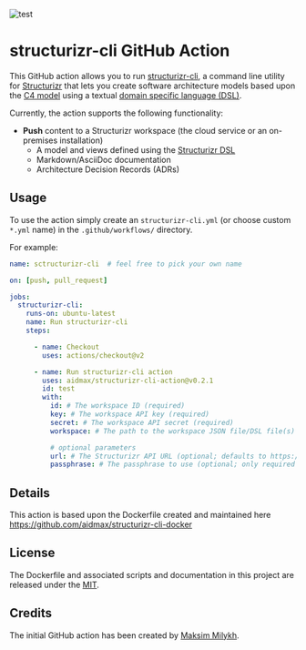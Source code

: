![test](https://github.com/aidmax/structurizr-cli-action/workflows/test/badge.svg)

# structurizr-cli GitHub Action

This GitHub action allows you to run [structurizr-cli](https://github.com/structurizr/cli), a command line utility for [Structurizr](https://structurizr.com/) that lets you create software architecture models based upon the [C4 model](https://c4model.com/) using a textual [domain specific language (DSL)](https://github.com/structurizr/dsl).

Currently, the action supports the following functionality:

- __Push__ content to a Structurizr workspace (the cloud service or an on-premises installation)
  - A model and views defined using the [Structurizr DSL](https://github.com/structurizr/dsl)
  - Markdown/AsciiDoc documentation
  - Architecture Decision Records (ADRs)

## Usage

To use the action simply create an `structurizr-cli.yml` (or choose custom `*.yml` name) in the `.github/workflows/` directory.

For example:

```yaml
name: sctructurizr-cli  # feel free to pick your own name

on: [push, pull_request]

jobs:
  structurizr-cli:
    runs-on: ubuntu-latest
    name: Run structurizr-cli
    steps:

      - name: Checkout
        uses: actions/checkout@v2

      - name: Run structurizr-cli action
        uses: aidmax/structurizr-cli-action@v0.2.1
        id: test
        with:
          id: # The workspace ID (required)
          key: # The workspace API key (required)
          secret: # The workspace API secret (required)
          workspace: # The path to the workspace JSON file/DSL file(s) (required)

          # optional parameters
          url: # The Structurizr API URL (optional; defaults to https://api.structurizr.com)
          passphrase: # The passphrase to use (optional; only required if client-side encryption enabled on the workspace)
```

## Details

This action is based upon the Dockerfile created and maintained here
<https://github.com/aidmax/structurizr-cli-docker>
## License

The Dockerfile and associated scripts and documentation in this project are released under the [MIT](license).

## Credits

The initial GitHub action has been created by [Maksim Milykh](https://github.com/aidmax).
